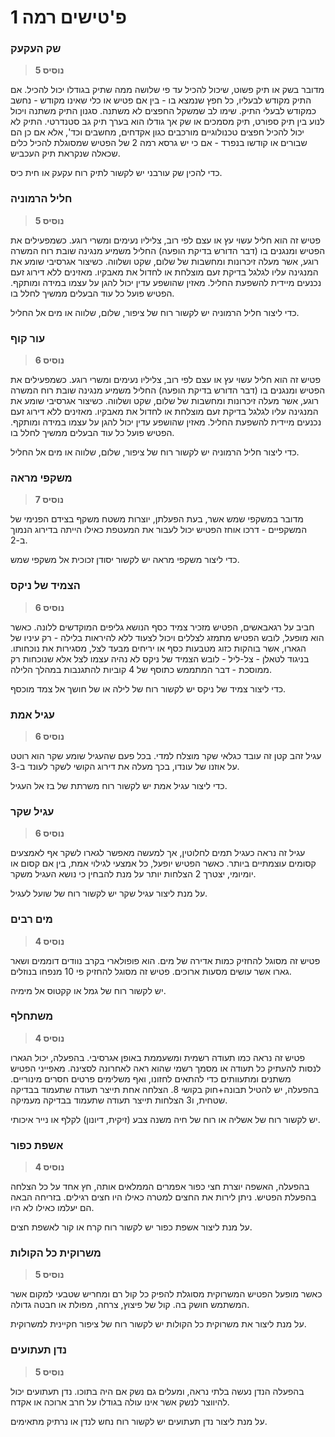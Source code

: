 # פ'טישים רמה 1

### שק העקעק

> **נוסיס 5**

מדובר בשק או תיק פשוט, שיכול להכיל עד פי שלושה ממה שתיק בגודלו יכול להכיל. אם התיק מקודש לבעליו, כל חפץ שנמצא בו - בין אם פטיש או כלי שאינו מקודש - נחשב כמקודש לבעלי התיק. שימו לב שמשקל החפצים לא משתנה. סגנון התיק משתנה ויכול לנוע בין תיק ספורט, תיק מסמכים או שק אך גודלו הוא בערך תיק גב סטנדרטי. התיק לא יכול להכיל חפצים טכנולוגיים מורכבים כגון אקדחים, מחשבים וכד', אלא אם כן הם שבורים או קודשו בנפרד - אם כי יש גרסא רמה 2 של הפטיש שמסוגלת להכיל כלים שכאלה שנקראת תיק העכביש.

כדי להכין שק עורבני יש לקשור לתיק רוח עקעק או חית כיס.

### חליל הרמוניה

> **נוסיס 5**

פטיש זה הוא חליל עשוי עץ או עצם לפי רוב, צליליו נעימים ומשרי רוגע. כשמפעילים את הפטיש ומנגנים בו (דבר הדורש בדיקת הופעה) החליל משמיע מנגינה שובת רוח המשרה רוגע, אשר מעלה זיכרונות ומחשבות של שלום, שקט ושלווה.
כשיצור אגרסיבי שומע את המנגינה עליו לגלגל בדיקת זעם מוצלחת או לחדול את מאבקיו.
מאזינים ללא דירוג זעם נכנעים מיידית להשפעת החליל. מאזין שהושפע עדין יכול להגן על עצמו במידה ומותקף. הפטיש פועל כל עוד הבעלים ממשיך לחלל בו.

כדי ליצור חליל הרמוניה יש לקשור רוח של ציפור, שלום, שלווה או מים אל החליל.

### עור קוף

> **נוסיס 6**

פטיש זה הוא חליל עשוי עץ או עצם לפי רוב, צליליו נעימים ומשרי רוגע. כשמפעילים את הפטיש ומנגנים בו (דבר הדורש בדיקת הופעה) החליל משמיע מנגינה שובת רוח המשרה רוגע, אשר מעלה זיכרונות ומחשבות של שלום, שקט ושלווה.
כשיצור אגרסיבי שומע את המנגינה עליו לגלגל בדיקת זעם מוצלחת או לחדול את מאבקיו.
מאזינים ללא דירוג זעם נכנעים מיידית להשפעת החליל. מאזין שהושפע עדין יכול להגן על עצמו במידה ומותקף. הפטיש פועל כל עוד הבעלים ממשיך לחלל בו.

כדי ליצור חליל הרמוניה יש לקשור רוח של ציפור, שלום, שלווה או מים אל החליל.

### משקפי מראה

> **נוסיס 7**

מדובר במשקפי שמש אשר, בעת הפעלתן, יוצרות משטח משקף בצידם הפנימי של המשקפיים - דרכו אוחז הפטיש יכול לעבור את המעטפת כאילו הייתה בדירוג הנמוך ב-2.

כדי ליצור משקפי מראה יש לקשור יסודן זכוכית אל משקפי שמש.

### הצמיד של ניקס

> **נוסיס 6**

חביב על רגאבאשים, הפטיש מזכיר צמיד כסף הנושא גליפים המוקדשים ללונה. כאשר הוא מופעל, לובש הפטיש מתמזג לצללים ויכול לצעוד ללא להיראות בלילה - רק עיניו של הגארו, אשר בוהקות כזוג מטבעות כסף או יריחים מבעד לצל, מסגירות את נוכחותו. בניגוד לטאלן - צל-ליל - לובש הצמיד של ניקס לא נהיה עצמו לצל אלא שנוכחות רק ממוסכת - דבר המתממש כתוסף של 4 קוביות להתגנבות במהלך הלילה.

כדי ליצור צמיד של ניקס יש לקשור רוח של לילה או של חושך אל צמד מוכסף.

### עגיל אמת

> **נוסיס 6**

עגיל זהב קטן זה עובד כגלאי שקר מוצלח למדי. בכל פעם שהעגיל שומע שקר הוא רוטט על אוזנו של עונדו, בכך מעלה את דירוג הקושי לשקר לעונד ב-3.

כדי ליצור עגיל אמת יש לקשור רוח משרתת של בז אל העגיל.

### עגיל שקר 

> **נוסיס 6**

עגיל זה נראה כעגיל תמים לחלוטין, אך למעשה מאפשר לגארו לשקר אף לאמצעים קסומים עוצמתיים ביותר. 
כאשר הפטיש יופעל, כל אמצעי לגילוי אמת, בין אם קסום או יומיומי, יצטרך 2 הצלחות יותר על מנת להבחין כי נושא העגיל משקר. 

על מנת ליצור עגיל שקר יש לקשור רוח של שועל לעגיל.

### מים רבים

> **נוסיס 4**

פטיש זה מסוגל להחזיק כמות אדירה של מים. הוא פופולארי בקרב נוודים דוממים ושאר גארו אשר עושים מסעות ארוכים. פטיש זה מסוגל להחזיק פי 10 מנפחו בנוזלים.

יש לקשור רוח של גמל או קקטוס אל מימיה.

### משתחלף

> **נוסיס 4**

פטיש זה נראה כמו תעודה רשמית ומשעממת באופן אגרסיבי.
בהפעלה, יכול הגארו לנסות להעתיק כל תעודה או מסמך רשמי שהוא ראה לאחרונה לסצינה. מאפייני הפטיש משתנים ומתעוותים כדי להתאים לחזונו, ואף משלימים פרטים חסרים מינוריים. בהפעלה, יש להטיל תבונה+חוק בקושי 8. הצלחה אחת תייצר תעודה שתעמוד בבדיקה שטחית, ו3 הצלחות תייצר תעודה שתעמוד בבדיקה מעמיקה. 

יש לקשור רוח של אשליה או רוח של חיה משנה צבע (זיקית, דיונון) לקלף או נייר איכותי.

### אשפת כפור

> **נוסיס 4**

בהפעלה, האשפה יוצרת חצי כפור אפמרים הממלאים אותה, חץ אחד על כל הצלחה בהפעלת הפטיש. ניתן לירות את החצים למטרה כאילו היו חצים רגילים. בזריחה הבאה הם יעלמו כאילו לא היו. 

על מנת ליצור אשפת כפור יש לקשור רוח קרח או קור לאשפת חצים.

### משרוקית כל הקולות

> **נוסיס 5**

כאשר מופעל הפטיש המשרוקית מסוגלת להפיק כל קול רם ומחריש שטבעי למקום אשר המשתמש חושק בה. קול של פיצוץ, צרחה, מפולת או חבטה גדולה. 

על מנת ליצור את משרוקית כל הקולות יש לקשור רוח של ציפור חקיינית למשרוקית.

### נדן תעתועים

> **נוסיס 5**

בהפעלה הנדן נעשה בלתי נראה, ומעלים גם נשק אם היה בתוכו. נדן תעתועים יכול להיווצר לנשק אשר אינו עולה בגודלו על חרב ארוכה או אקדח. 

על מנת ליצור נדן תעתועים יש לקשור רוח נחש לנדן או נרתיק מתאימים.

